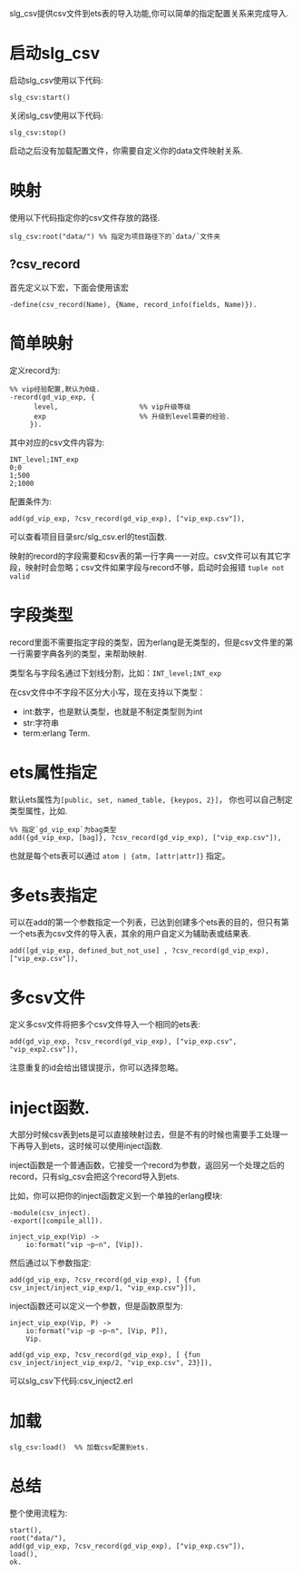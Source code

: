 slg_csv提供csv文件到ets表的导入功能,你可以简单的指定配置关系来完成导入.

# 启动slg_csv

启动slg_csv使用以下代码:

    slg_csv:start()

关闭slg_csv使用以下代码:

    slg_csv:stop()

启动之后没有加载配置文件，你需要自定义你的data文件映射关系.

# 映射

  使用以下代码指定你的csv文件存放的路径.

    slg_csv:root("data/") %% 指定为项目路径下的`data/`文件夹

## ?csv_record

首先定义以下宏，下面会使用该宏

    -define(csv_record(Name), {Name, record_info(fields, Name)}).

# 简单映射

定义record为:

    %% vip经验配置,默认为0级.
    -record(gd_vip_exp, {
          level,                    %% vip升级等级
          exp                       %% 升级到level需要的经验.
         }).

其中对应的csv文件内容为:

    INT_level;INT_exp
    0;0
    1;500
    2;1000

配置条件为:

    add(gd_vip_exp, ?csv_record(gd_vip_exp), ["vip_exp.csv"]),

可以查看项目目录src/slg_csv.erl的test函数.

映射的record的字段需要和csv表的第一行字典一一对应。csv文件可以有其它字段，映射时会忽略；csv文件如果字段与record不够，启动时会报错 `tuple not valid`

# 字段类型

record里面不需要指定字段的类型，因为erlang是无类型的，但是csv文件里的第一行需要字典各列的类型，来帮助映射.

类型名与字段名通过下划线分割，比如：`INT_level;INT_exp`

在csv文件中不字段不区分大小写，现在支持以下类型：

* int:数字，也是默认类型，也就是不制定类型则为int
* str:字符串
* term:erlang Term.

# ets属性指定

默认ets属性为`[public, set, named_table, {keypos, 2}]`， 你也可以自己制定类型属性，比如.

    %% 指定`gd_vip_exp`为bag类型
    add({gd_vip_exp, [bag]}, ?csv_record(gd_vip_exp), ["vip_exp.csv"]),

也就是每个ets表可以通过 `atom | {atm, [attr|attr]}` 指定。


# 多ets表指定

可以在add的第一个参数指定一个列表，已达到创建多个ets表的目的，但只有第一个ets表为csv文件的导入表，其余的用户自定义为辅助表或结果表.

    add([gd_vip_exp, defined_but_not_use] , ?csv_record(gd_vip_exp), ["vip_exp.csv"]),

# 多csv文件

定义多csv文件将把多个csv文件导入一个相同的ets表:

    add(gd_vip_exp, ?csv_record(gd_vip_exp), ["vip_exp.csv", "vip_exp2.csv"]),

注意重复的id会给出错误提示，你可以选择忽略。

# inject函数.

大部分时候csv表到ets是可以直接映射过去，但是不有的时候也需要手工处理一下再导入到ets，这时候可以使用inject函数.

inject函数是一个普通函数，它接受一个record为参数，返回另一个处理之后的record，只有slg_csv会把这个record导入到ets.

比如，你可以把你的inject函数定义到一个单独的erlang模块:

    -module(csv_inject).
    -export([compile_all]).

    inject_vip_exp(Vip) ->
        io:format("vip ~p~n", [Vip]).


然后通过以下参数指定:

    add(gd_vip_exp, ?csv_record(gd_vip_exp), [ {fun csv_inject/inject_vip_exp/1, "vip_exp.csv"}]),

inject函数还可以定义一个参数，但是函数原型为:

    inject_vip_exp(Vip, P) ->
        io:format("vip ~p ~p~n", [Vip, P]),
        Vip.

    add(gd_vip_exp, ?csv_record(gd_vip_exp), [ {fun csv_inject/inject_vip_exp/2, "vip_exp.csv", 23}]),

可以slg_csv下代码:csv_inject2.erl

# 加载

    slg_csv:load()  %% 加载csv配置到ets.

# 总结

整个使用流程为:

    start(),
    root("data/"),
    add(gd_vip_exp, ?csv_record(gd_vip_exp), ["vip_exp.csv"]),
    load(),
    ok.
